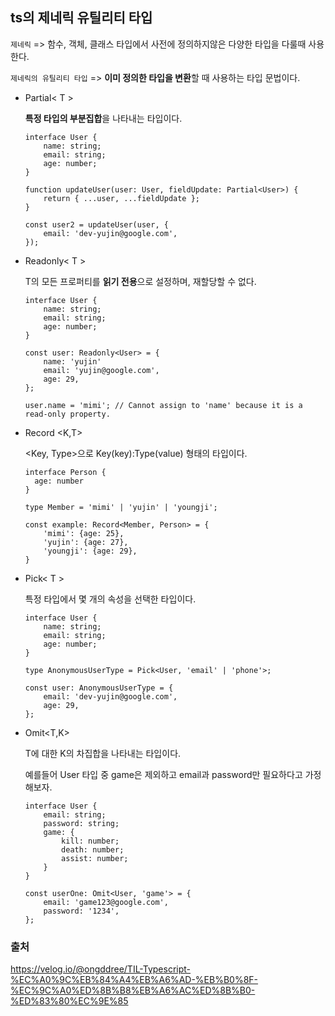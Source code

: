 ## ts의 제네릭 유틸리티 타입

`제네릭` => 함수, 객체, 클래스 타입에서 사전에 정의하지않은 다양한 타입을 다룰때 사용한다.

`제네릭의 유틸리티 타입` => **이미 정의한 타입을 변환**할 때 사용하는 타입 문법이다.

- Partial< T >

  **특정 타입의 부분집합**을 나타내는 타입이다.

  ```
  interface User {
      name: string;
      email: string;
      age: number;
  }

  function updateUser(user: User, fieldUpdate: Partial<User>) {
      return { ...user, ...fieldUpdate };
  }

  const user2 = updateUser(user, {
      email: 'dev-yujin@google.com',
  });
  ```

- Readonly< T >

  T의 모든 프로퍼티를 **읽기 전용**으로 설정하며, 재할당할 수 없다.

  ```
  interface User {
      name: string;
      email: string;
      age: number;
  }

  const user: Readonly<User> = {
      name: 'yujin'
      email: 'yujin@google.com',
      age: 29,
  };

  user.name = 'mimi'; // Cannot assign to 'name' because it is a read-only property.
  ```

- Record <K,T>

  <Key, Type>으로 Key(key):Type(value) 형태의 타입이다.

  ```
  interface Person {
    age: number
  }

  type Member = 'mimi' | 'yujin' | 'youngji';

  const example: Record<Member, Person> = {
      'mimi': {age: 25},
      'yujin': {age: 27},
      'youngji': {age: 29},
  }
  ```

- Pick< T >

  특정 타입에서 몇 개의 속성을 선택한 타입이다.

  ```
  interface User {
      name: string;
      email: string;
      age: number;
  }

  type AnonymousUserType = Pick<User, 'email' | 'phone'>;

  const user: AnonymousUserType = {
      email: 'dev-yujin@google.com',
      age: 29,
  };
  ```

- Omit<T,K>

  T에 대한 K의 차집합을 나타내는 타입이다.

  예를들어 User 타입 중 game은 제외하고 email과 password만 필요하다고 가정해보자.

  ```
  interface User {
      email: string;
      password: string;
      game: {
          kill: number;
          death: number;
          assist: number;
      }
  }

  const userOne: Omit<User, 'game'> = {
      email: 'game123@google.com',
      password: '1234',
  };
  ```

### 출처

https://velog.io/@ongddree/TIL-Typescript-%EC%A0%9C%EB%84%A4%EB%A6%AD-%EB%B0%8F-%EC%9C%A0%ED%8B%B8%EB%A6%AC%ED%8B%B0-%ED%83%80%EC%9E%85
